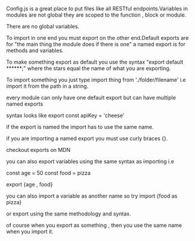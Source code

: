 Config.js is a great place to put files like all RESTful endpoints.Variables in modules are not global they are scoped to the function , block or module.

There are no global variables.

To import in one end you must export on the other end.Default exports are for "the main thing the module does if there is one" a named export is for methods and variables.

To make something export as default you use the syntax "export default ******;" where the stars equal the name of what you are exporting.

To import something you just type import thing from './folder/filename' i.e import it from the path in a string.

every module can only have one default export but can have multiple named exports

syntax looks like export const apiKey = 'cheese'

if the export is named the import has to use the same name.

if you are importing a named export you must use curly braces {}.

checkout exports on MDN

you can also export variables using the same syntax as importing i.e

const age = 50
const food = pizza

export {age , food}

you can also import a variable as another name so try import {food as pizza}

or export using the same methodology and syntax.

of course when you export as something , then you use the same name when you import it.